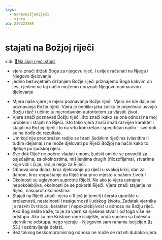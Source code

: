 ```yaml
---
tags: 
  - NaravBožjeRiječi
  - vjera
id: 220222SBR
---
```

# stajati na Božjoj riječi


vidi: [📝Na čijoj riječi stojiš](../2.tekstovi/Na-čijoj-riječi-stojiš.md) <br/>

- vjera znači držati Boga za njegovu riječ, i uvijek računati na Njega i Njegovo djelovanje 
- jedino bezuvjetnim držanjem Božje riječi priznajemo Boga kakvim on jest i jedino na taj način možemo upoznati Njegovo nadnaravno djelovanje
<!-- ovdje ubaci ono od kenyona-->
- Mjera naše vjere je mjera poznavanja Božje riječi. Vjera ne ide dalje od poznavanja Božje riječi. Vjera je onoliko jaka koliko je pojedinac usvojio Božju riječ i učinio ju mjerodavnim autoritetom za vlastiti život.
- Vjera znači poznavati Božju riječi, što znači ikako se ona odnosi na moj problem i stajati na Riječi. Isto tako vjera znači imati razvijen karakter i stajati na Božjoj riječi i to na vrlo konkretan i specifičan način - sve dok se ne dođe do rezultata.
- Um koji nije preobražen radije  se hrani ljudskim riječima (vlastitim ili tuđim idejama) i ne može djelovati po Riječi Božjoj na način kako to djeluje po ljudskoj riječi.
- Sve dok Riječ ne počne vladati umom, ljudski um će se povoditi za osjećajima, za okolnostima, mišljenjima drugih (filozofijama), stvarima koje vidi i čuje, radije nego za  Riječi.
- Obnova uma dolazi kroz djelovanje po riječi u svakoj krizi, dan za danom, kroz dopuštanje da Riječ ima prvo mjesto u našem životu!
- Okolnosti su uglavnom suprotne Riječi. No ako je vjera ustrajna i nepokolebljiva, okolnosti će se pokoriti  Riječi. Vjera  znači stajanje na Riječi, nasuprot okolnostima.
- Stajati na Riječi znači: vjera u Riječ je temelj i čvrsto uporište u prolaznosti, nestalnosti i nesigurnosti ljudskog života. Zadatak vjernika je razviti čvrstoću, karakter i nepokolebljivost u odnosu na Božju riječ. Ako Bog nešto kaže, to je za vjernika riješena stvar i od toga više ne odstupa. Ako su me Kristove rane iscijelile, onda suočen sa bolešću vjernik ne odstupa, nego vjeruje - Njegovim sam ranama iscijeljen (Iz 53.) i ozdravljenje dolazi.
- Bez takvog beskompromisnog odnosa ne može se razviti duboka vjera.


<!-- •	vjera se razvija kroz poznavanje Riječi, stajanje i djelovanje po riječi [[16.pogl Um koji se vodi osjetilima|->Kenyon]]
•	to hold God for His word...and to hold Him accountable.... that in such doing we ACKNOWLDEGE THAT His Word is true - and therefore that He, the God is true - and vice versa If we do not take God’s word serious, we do not take God serious
•	by not holding His word we are disrespect to Him and understand Him by some other means, other than his Word, usualy through worldly philosophies and false euangelion... and patterns of thoughts thorugh which He cannot be understood... Our religion is in vain
•	To have faith means to have firm stand on eternal foundation of Gods Word
•	to HOLD GOD THOURUGH THAT WORD YOU ACCKNOWLEDGE HIM AS HE IS.... and that often means that you must bulit your life regardless of CIRCUMSTANCES ... standing on His Word and faithfulness
•	-   to have faith means Gods word is unshakable, unchagable firm ground in midst of transitory and changebility and failabilty of human life... it is a firm anchor... and TASK of man to develop a GRIT and certain character to be able to hold God for his Word and to stand on Gods word
•	-   If you do not do that hold God HIM FOR HIS WORD and if you do not have tested life exprience of doing that (usually it is completely done in skrovitosti) - then you really do not know what does it means to have faith
•	otherwise, outside of His Word God cannot be himself and show Himself as He is, as faithfull and we cannot know Him. That is why many christians do not know God!
•	Therefore Proper relationship to God means: to hold His Word. Ako me tko ljubi čuvat će moju riječ!
•	To know Gods Word means you must know in clear, specific, and in very concrete manner. You must know that Gods word addresses your life how Gods word address your problem (and does it adress it in a first place).... and if it addresses if it does you must stand on Word and you are not allowing yourself to back off
•	all this can and must especialy apply on the Christ death on the Cross [[Jesus Gods Word - and his Cross]]-->